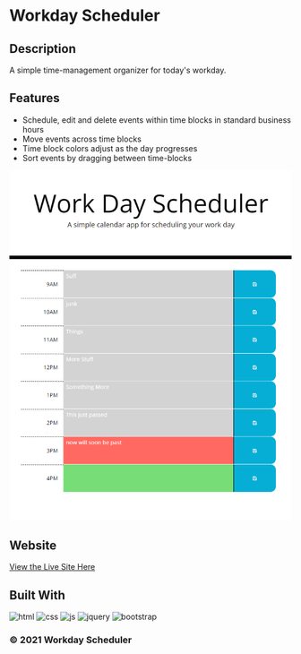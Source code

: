 # Workday Scheduler

## Description

A simple time-management organizer for today's workday.

## Features

- Schedule, edit and delete events within time blocks in standard business hours 
- Move events across time blocks
- Time block colors adjust as the day progresses
- Sort events by dragging between time-blocks

![preview](assets/media/demo.png)

## Website

[View the Live Site Here](https://scottrohrig.github.io/workday-scheduler/)

## Built With
![html](https://img.shields.io/badge/-HTML5-E34F26?logo=html5&logoColor=white&logoWidth=30)
![css](https://img.shields.io/badge/-CSS3-1572B6?logo=css3&logoColor=white&logoWidth=30)
![js](https://img.shields.io/badge/-JavaScript-F7DF1E?logo=javascript&logoColor=white&logoWidth=30)
![jquery](https://img.shields.io/badge/-jQuery-0769AD?logo=jquery&logoColor=white&logoWidth=30)
![bootstrap](https://img.shields.io/badge/-Bootstrap-7952B3?logo=bootstrap&logoColor=white&logoWidth=30)



### &copy; 2021 Workday Scheduler
